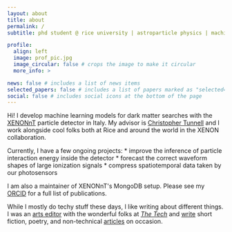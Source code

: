 ```yaml
---
layout: about
title: about
permalink: /
subtitle: phd student @ rice university | astroparticle physics | machine learning

profile:
  align: left
  image: prof_pic.jpg
  image_circular: false # crops the image to make it circular
  more_info: >

news: false # includes a list of news items
selected_papers: false # includes a list of papers marked as "selected={true}"
social: false # includes social icons at the bottom of the page
---
```


Hi! I develop machine learning models for dark matter searches with the [XENONnT](https://xenonexperiment.org/) particle detector in Italy. My advisor is [Christopher Tunnell](https://profiles.rice.edu/faculty/christopher-tunnell) and I work alongside cool folks both at Rice and around the world in the XENON collaboration.

Currently, I have a few ongoing projects:
    * improve the inference of particle interaction energy inside the detector
    * forecast the correct waveform shapes of large ionization signals
    * compress spatiotemporal data taken by our photosensors

I am also a maintainer of XENONnT's MongoDB setup. Please see my [ORCID](https://orcid.org/my-orcid?orcid=0000-0001-6655-3685) for a full list of publications.

While I mostly do techy stuff these days, I like writing about different things. I was an [arts editor](https://thetech.com/authors/ivy-li) with the wonderful folks at *[The Tech](https://thetech.com)* and [write](https://napoliion.github.io/writing/) short fiction, poetry, and non-technical [articles](https://www.ricethresher.org/staff/ivy-li) on occasion.
